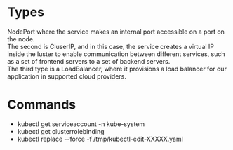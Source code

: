 # Types

NodePort where the service makes an internal port accessible on a port on the node. <br />
The second is CluserIP, and in this case, the service creates a virtual IP inside the luster to enable communication between different services, such as a set of frontend servers to a set of backend servers. <br />
The third type is a LoadBalancer, where it provisions a load balancer for our application in supported cloud providers. <br />


# Commands

- kubectl get serviceaccount -n kube-system <br />
- kubectl get clusterrolebinding  <br />
- kubectl replace --force -f /tmp/kubectl-edit-XXXXX.yaml

